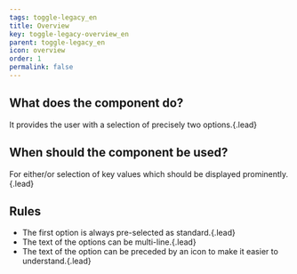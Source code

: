 ```yaml
---
tags: toggle-legacy_en
title: Overview
key: toggle-legacy-overview_en
parent: toggle-legacy_en
icon: overview
order: 1
permalink: false  
---
```


## What does the component do?
It provides the user with a selection of precisely two options.{.lead}

## When should the component be used?
For either/or selection of key values which should be displayed prominently.{.lead}

## Rules
* The first option is always pre-selected as standard.{.lead}
* The text of the options can be multi-line.{.lead}
* The text of the option can be preceded by an icon to make it easier to understand.{.lead}